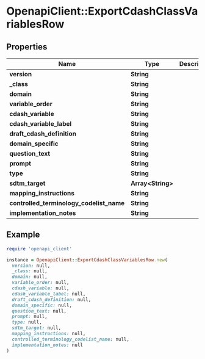 # OpenapiClient::ExportCdashClassVariablesRow

## Properties

| Name | Type | Description | Notes |
| ---- | ---- | ----------- | ----- |
| **version** | **String** |  | [optional] |
| **_class** | **String** |  | [optional] |
| **domain** | **String** |  | [optional] |
| **variable_order** | **String** |  | [optional] |
| **cdash_variable** | **String** |  | [optional] |
| **cdash_variable_label** | **String** |  | [optional] |
| **draft_cdash_definition** | **String** |  | [optional] |
| **domain_specific** | **String** |  | [optional] |
| **question_text** | **String** |  | [optional] |
| **prompt** | **String** |  | [optional] |
| **type** | **String** |  | [optional] |
| **sdtm_target** | **Array&lt;String&gt;** |  | [optional] |
| **mapping_instructions** | **String** |  | [optional] |
| **controlled_terminology_codelist_name** | **String** |  | [optional] |
| **implementation_notes** | **String** |  | [optional] |

## Example

```ruby
require 'openapi_client'

instance = OpenapiClient::ExportCdashClassVariablesRow.new(
  version: null,
  _class: null,
  domain: null,
  variable_order: null,
  cdash_variable: null,
  cdash_variable_label: null,
  draft_cdash_definition: null,
  domain_specific: null,
  question_text: null,
  prompt: null,
  type: null,
  sdtm_target: null,
  mapping_instructions: null,
  controlled_terminology_codelist_name: null,
  implementation_notes: null
)
```

